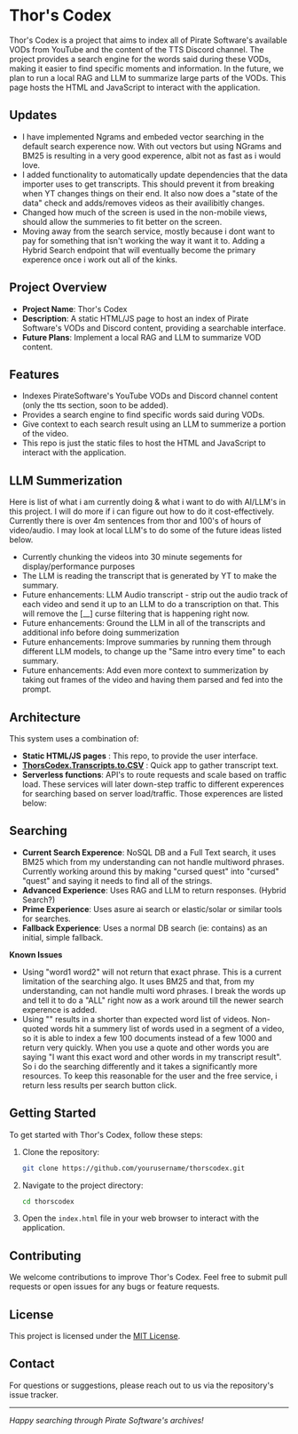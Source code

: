 # Thor's Codex

Thor's Codex is a project that aims to index all of Pirate Software's available VODs from YouTube and the content of the TTS Discord channel. The project provides a search engine for the words said during these VODs, making it easier to find specific moments and information. In the future, we plan to run a local RAG and LLM to summarize large parts of the VODs. This page hosts the HTML and JavaScript to interact with the application.

## Updates 
  - I have implemented Ngrams and embeded vector searching in the default search experence now. With out vectors but using NGrams and BM25 is resulting in a very good experence, albit not as fast as i would love. 
  - I added functionality to automatically update dependencies that the data importer uses to get transcripts. This should prevent it from breaking when YT changes things on their end. It also now does a "state of the data" check and adds/removes videos as their availibitly changes. 
  - Changed how much of the screen is used in the non-mobile views, should allow the summeries to fit better on the screen. 
  - Moving away from the search service, mostly because i dont want to pay for something that isn't working the way it want it to. Adding a Hybrid Search endpoint that will eventually become the primary experence once i work out all of the kinks.
  
## Project Overview

- **Project Name**: Thor's Codex
- **Description**: A static HTML/JS page to host an index of Pirate Software's VODs and Discord content, providing a searchable interface.
- **Future Plans**: Implement a local RAG and LLM to summarize VOD content.

## Features

- Indexes PirateSoftware's YouTube VODs and Discord channel content (only the tts section, soon to be added).
- Provides a search engine to find specific words said during VODs.
- Give context to each search result using an LLM to summerize a portion of the video. 
- This repo is just the static files to host the HTML and JavaScript to interact with the application.

## LLM Summerization
Here is list of what i am currently doing & what i want to do with AI/LLM's in this project. I will do more if i can figure out how to do it cost-effectively. Currently there is over 4m sentences from thor and 100's of hours of video/audio. I may look at local LLM's to do some of the future ideas listed below. 

 - Currently chunking the videos into 30 minute segements for display/performance purposes
 - The LLM is reading the transcript that is generated by YT to make the summary.
 - Future enhancements: LLM Audio transcript - strip out the audio track of each video and send it up to an LLM to do a transcription on that. This will remove the [__] curse filtering that is happening right now. 
 - Future enhancements: Ground the LLM in all of the transcripts and additional info before doing summerization
 - Future enhancements: Improve summaries by running them through different LLM models, to change up the "Same intro every time" to each summary.
 - Future enhancements: Add even more context to summerization by taking out frames of the video and having them parsed and fed into the prompt. 

## Architecture

This system uses a combination of:
- **Static HTML/JS pages** : This repo,  to provide the user interface.
- **[ThorsCodex.Transcripts.to.CSV](https://github.com/Graf3x/ThorsCodex.Transcripts.to.CSV)** : Quick app to gather transcript text.
- **Serverless functions**: API's to route requests and scale based on traffic load. These services will later down-step traffic to different experences for searching based on server load/traffic. Those experences are listed below:

## Searching 

  - **Current Search Experence**: NoSQL DB and a Full Text search, it uses BM25 which from my understanding can not handle multiword phrases. Currently working around this by making "cursed quest" into "cursed" "quest" and saying it needs to find all of the strings.
  - **Advanced Experience**: Uses RAG and LLM to return responses. (Hybrid Search?)
  - **Prime Experience**: Uses asure ai search or elastic/solar or similar tools for searches.
  - **Fallback Experience**: Uses a normal DB search (ie: contains) as an initial, simple fallback.
  
  **Known Issues**
  - Using "word1 word2" will not return that exact phrase. This is a current limitation of the searching algo. It uses BM25 and that, from my understanding, can not handle multi word phrases. I break the words up and tell it to do a "ALL" right now as a work around till the newer search experence is added.
  - Using "" results in a shorter than expected word list of videos.
   Non-quoted words hit a summery list of words used in a segment of a video, so it is able to index a few 100 documents instead of a few 1000 and return very quickly. When you use a quote and other words you are saying "I want this exact word and other words in my transcript result". So i do the searching differently and it takes a significantly more resources. To keep this reasonable for the user and the free service, i return less results per search button click. 
  
## Getting Started

To get started with Thor's Codex, follow these steps:

1. Clone the repository:
    ```sh
    git clone https://github.com/yourusername/thorscodex.git
    ```

2. Navigate to the project directory:
    ```sh
    cd thorscodex
    ```

3. Open the `index.html` file in your web browser to interact with the application.

## Contributing

We welcome contributions to improve Thor's Codex. Feel free to submit pull requests or open issues for any bugs or feature requests.

## License

This project is licensed under the [MIT License](LICENSE).

## Contact

For questions or suggestions, please reach out to us via the repository's issue tracker.

---

*Happy searching through Pirate Software's archives!*
